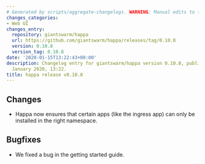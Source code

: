 ```yaml
---
# Generated by scripts/aggregate-changelogs. WARNING: Manual edits to this files will be overwritten.
changes_categories:
- Web UI
changes_entry:
  repository: giantswarm/happa
  url: https://github.com/giantswarm/happa/releases/tag/0.10.8
  version: 0.10.8
  version_tag: 0.10.8
date: '2020-01-15T13:22:43+00:00'
description: Changelog entry for giantswarm/happa version 0.10.8, published on 15
  January 2020, 13:22.
title: happa release v0.10.8
---
```


## Changes

- Happa now ensures that certain apps (like the ingress app) can only be installed in the right namespace.

## Bugfixes

- We fixed a bug in the getting started guide.

